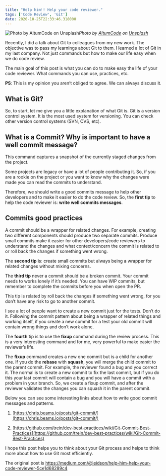 ```yaml
---
title: "Help him!! Help your code reviewer."
tags: ['Code Review', 'Git']
date: 2020-10-25T22:33:46.318000
---
```


![Photo by [AltumCode](https://unsplash.com/@altumcode?utm_source=unsplash&utm_medium=referral&utm_content=creditCopyText) on [Unsplash](https://unsplash.com/s/photos/code-reviewer?utm_source=unsplash&utm_medium=referral&utm_content=creditCopyText)](https://cdn-images-1.medium.com/max/2000/1*G7iDYc0kqrfTAbzzaiPiHg.jpeg)*Photo by [AltumCode](https://unsplash.com/@altumcode?utm_source=unsplash&utm_medium=referral&utm_content=creditCopyText) on [Unsplash](https://unsplash.com/s/photos/code-reviewer?utm_source=unsplash&utm_medium=referral&utm_content=creditCopyText)*

Recently, I did a talk about Git to colleagues from my new work. The objective was to pass my learnings about Git to them. I learned a lot of Git in my last company. Not just commands but how to make our life easy when we do code review.

The main goal of this post is what you can do to make easy the life of your code reviewer. What commands you can use, practices, etc.

**PS**: This is my opinion you aren’t obliged to agree. We can always discuss it.

## What is Git?

So, to start, let me give you a little explanation of what Git is. Git is a version control system. It is the most used system for versioning. You can check other version control systems (SVN, CVS, etc).

## What is a Commit? Why is important to have a well commit message?

This command captures a snapshot of the currently staged changes from the project.

Some projects are legacy or have a lot of people contributing it. So, if you are a rookie on the project or you want to know why the changes were made you can read the commits to understand.

Therefore, we should write a good commits message to help other developers and to make it easier to do the code review. So, the **first tip** to help the code reviewer is: **write well commits messages**.

## Commits good practices

A commit should be a wrapper for related changes. For example, creating two different components should produce two separate commits. Produce small commits make it easier for other developers/code reviewers to understand the changes and what context/concern the commit is related to or roll back the changes if something went wrong.

The **second tip** is: create small commits but always being a wrapper for related changes without mixing concerns.

The **third tip** never a commit should be a broken commit. Your commit needs to works lonely if it’s needed. You can have WIP commits, but remember to complete the commits before you when open the PR.

This tip is related by roll back the changes if something went wrong, for you don’t have any risk to go to another commit.

I see a lot of people want to create a new commit just for the tests. Don’t do it. Following the commit pattern about being a wrapper of related things and working itself, if you create a new commit for a test your old commit will contain wrong things and don’t work alone.

The **fourth** tip is to use the **fixup** command during the review process. This is a very interesting command and for me, very powerful to make easier the reviewer’s life.

The **fixup** command creates a new one commit but is a child for another one. If you do the **rebase** with **squash**, you will merge the child commit to the parent commit. For example, the reviewer found a bug and you correct it. The normal is to create a new commit to fix the last commit, but if you do this your last commit will contain a bug and you will have a commit with a problem in your branch. So, we create a fixup commit, and after the reviewer validates the changes you can squash it in the parent commit.

Below you can see some interesting links about how to write good commit messages and patterns.

1. [https://chris.beams.io/posts/git-commit/](https://chris.beams.io/posts/git-commit/)

1. [https://github.com/trein/dev-best-practices/wiki/Git-Commit-Best-Practices](https://github.com/trein/dev-best-practices/wiki/Git-Commit-Best-Practices)

I hope this post helps you to think about your Git process and helps to think more about how to use Git most efficiently.

The original post is https://medium.com/@leidson/help-him-help-your-code-reviewer-5ce1d68289c4
